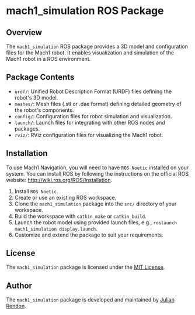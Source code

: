 # mach1_simulation ROS Package

## Overview

The `mach1_simulation` ROS package provides a 3D model and configuration files for the Mach1 robot. It enables visualization and simulation of the Mach1 robot in a ROS environment.

## Package Contents

- `urdf/`: Unified Robot Description Format (URDF) files defining the robot's 3D model.
- `meshes/`: Mesh files (.stl or .dae format) defining detailed geometry of the robot's components.
- `config/`: Configuration files for robot simulation and visualization.
- `launch/`: Launch files for integrating with other ROS nodes and packages.
- `rviz/`: RViz configuration files for visualizing the Mach1 robot.

## Installation

To use Mach1 Navigation, you will need to have `ROS Noetic` installed on your system. You can install ROS by following the instructions on the official ROS website: http://wiki.ros.org/ROS/Installation.

1. Install `ROS Noetic`.
2. Create or use an existing ROS workspace.
3. Clone the `mach1_simulation` package into the `src/` directory of your workspace.
4. Build the workspace with `catkin_make` or `catkin_build`.
5. Launch the robot model using provided launch files, e.g., `roslaunch mach1_simulation display.launch`.
6. Customize and extend the package to suit your requirements.

## License

The `mach1_simulation` package is licensed under the [MIT License](https://mit-license.org/).

## Author

The `mach1_simulation` package is developed and maintained by [Julian Rendon](https://github.com/jrendon102).
